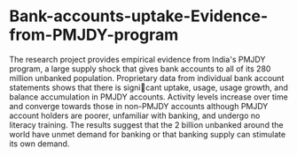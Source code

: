 # Bank-accounts-uptake-Evidence-from-PMJDY-program
The research project provides empirical evidence from India's PMJDY program, a large supply
shock that gives bank accounts to all of its 280 million unbanked population.
Proprietary data from individual bank account statements shows that there is
signicant uptake, usage, usage growth, and balance accumulation in PMJDY
accounts. Activity levels increase over time and converge towards those in
non-PMJDY accounts although PMJDY account holders are poorer, unfamiliar
with banking, and undergo no literacy training. The results suggest that
the 2 billion unbanked around the world have unmet demand for banking or
that banking supply can stimulate its own demand.
